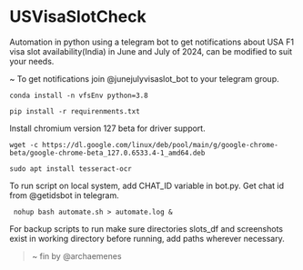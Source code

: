 # USVisaSlotCheck
Automation in python using a telegram bot to get notifications about USA F1 visa slot availability(India) in June and July of 2024, can be modified to suit your needs.

~ To get notifications join @junejulyvisaslot_bot to your telegram group.


```conda install -n vfsEnv python=3.8```

```pip install -r requirenments.txt```

Install chromium version 127 beta for driver support.

```wget -c https://dl.google.com/linux/deb/pool/main/g/google-chrome-beta/google-chrome-beta_127.0.6533.4-1_amd64.deb```

```sudo apt install tesseract-ocr```

To run script on local system, add CHAT_ID variable in bot.py. Get chat id from @getidsbot in telegram.

``` nohup bash automate.sh > automate.log &```

For backup scripts to run make sure directories slots_df and screenshots exist in working directory before running, add paths wherever necessary.


> ~ fin by @archaemenes
   
